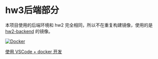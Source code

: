 # hw3后端部分

本项目使用的后端环境和 hw2 完全相同，所以不在重复构建镜像，使用的是 [hw2-backend](https://github.com/ds-hw-fuuzen/hw2-backend) 的镜像。

[![Docker](https://github.com/ds-hw-fuuzen/hw2-backend/actions/workflows/docker-publish.yml/badge.svg)](https://github.com/ds-hw-fuuzen/hw2-backend/actions/workflows/docker-publish.yml)

[使用 VSCode + docker 开发](https://github.com/ds-hw-fuuzen/.github/blob/main/profile/README.md)
